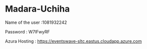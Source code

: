 # Madara-Uchiha


Name of the user :1081932242

Password : W7lFwyRF

Azura Hosting : https://eventswave-sltc.eastus.cloudapp.azure.com
